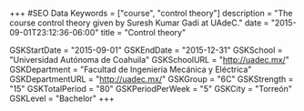 +++
#SEO Data
Keywords = ["course", "control theory"]
description = "The course control theory given by Suresh Kumar Gadi at UAdeC."
date = "2015-09-01T23:12:36-06:00"
title = "Control theory"

GSKStartDate = "2015-09-01"
GSKEndDate = "2015-12-31"
GSKSchool = "Universidad Autónoma de Coahuila"
GSKSchoolURL = "http://uadec.mx/"
GSKDepartment = "Facultad de Ingeniería Mecánica y Eléctrica"
GSKDepartmentURL = "http://uadec.mx/"
GSKGroup = "6C"
GSKStrength = "15"
GSKTotalPeriod = "80"
GSKPeriodPerWeek = "5"
GSKCity = "Torreón"
GSKLevel = "Bachelor"
+++

<br/>